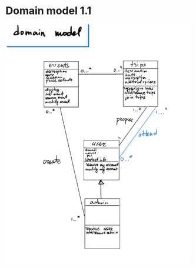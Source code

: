 # Domain model 1.1

<img src="https://github.com/calvin-cs262-fall2021-teamC/CalTrip-project/blob/main/images/domain_model_1.1.jpg"  />
